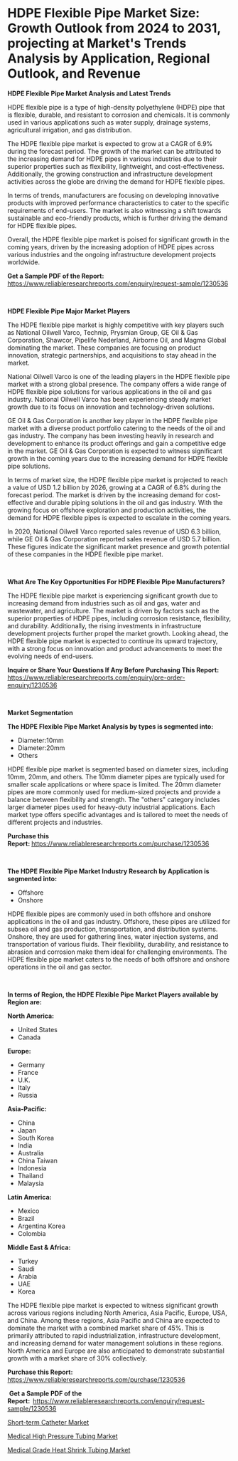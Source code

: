 <p><h1>HDPE Flexible Pipe Market Size: Growth Outlook from 2024 to 2031, projecting at Market's Trends Analysis by Application, Regional Outlook, and Revenue</h1></p><p><strong>HDPE Flexible Pipe Market Analysis and Latest Trends</strong></p>
<p><p>HDPE flexible pipe is a type of high-density polyethylene (HDPE) pipe that is flexible, durable, and resistant to corrosion and chemicals. It is commonly used in various applications such as water supply, drainage systems, agricultural irrigation, and gas distribution.</p><p>The HDPE flexible pipe market is expected to grow at a CAGR of 6.9% during the forecast period. The growth of the market can be attributed to the increasing demand for HDPE pipes in various industries due to their superior properties such as flexibility, lightweight, and cost-effectiveness. Additionally, the growing construction and infrastructure development activities across the globe are driving the demand for HDPE flexible pipes.</p><p>In terms of trends, manufacturers are focusing on developing innovative products with improved performance characteristics to cater to the specific requirements of end-users. The market is also witnessing a shift towards sustainable and eco-friendly products, which is further driving the demand for HDPE flexible pipes.</p><p>Overall, the HDPE flexible pipe market is poised for significant growth in the coming years, driven by the increasing adoption of HDPE pipes across various industries and the ongoing infrastructure development projects worldwide.</p></p>
<p><strong>Get a Sample PDF of the Report:&nbsp;</strong> <a href="https://www.reliableresearchreports.com/enquiry/request-sample/1230536">https://www.reliableresearchreports.com/enquiry/request-sample/1230536</a></p>
<p>&nbsp;</p>
<p><strong>HDPE Flexible Pipe Major Market Players</strong></p>
<p><p>The HDPE flexible pipe market is highly competitive with key players such as National Oilwell Varco, Technip, Prysmian Group, GE Oil & Gas Corporation, Shawcor, Pipelife Nederland, Airborne Oil, and Magma Global dominating the market. These companies are focusing on product innovation, strategic partnerships, and acquisitions to stay ahead in the market.</p><p>National Oilwell Varco is one of the leading players in the HDPE flexible pipe market with a strong global presence. The company offers a wide range of HDPE flexible pipe solutions for various applications in the oil and gas industry. National Oilwell Varco has been experiencing steady market growth due to its focus on innovation and technology-driven solutions.</p><p>GE Oil & Gas Corporation is another key player in the HDPE flexible pipe market with a diverse product portfolio catering to the needs of the oil and gas industry. The company has been investing heavily in research and development to enhance its product offerings and gain a competitive edge in the market. GE Oil & Gas Corporation is expected to witness significant growth in the coming years due to the increasing demand for HDPE flexible pipe solutions.</p><p>In terms of market size, the HDPE flexible pipe market is projected to reach a value of USD 1.2 billion by 2026, growing at a CAGR of 6.8% during the forecast period. The market is driven by the increasing demand for cost-effective and durable piping solutions in the oil and gas industry. With the growing focus on offshore exploration and production activities, the demand for HDPE flexible pipes is expected to escalate in the coming years.</p><p>In 2020, National Oilwell Varco reported sales revenue of USD 6.3 billion, while GE Oil & Gas Corporation reported sales revenue of USD 5.7 billion. These figures indicate the significant market presence and growth potential of these companies in the HDPE flexible pipe market.</p></p>
<p>&nbsp;</p>
<p><strong>What Are The Key Opportunities For HDPE Flexible Pipe Manufacturers?</strong></p>
<p><p>The HDPE flexible pipe market is experiencing significant growth due to increasing demand from industries such as oil and gas, water and wastewater, and agriculture. The market is driven by factors such as the superior properties of HDPE pipes, including corrosion resistance, flexibility, and durability. Additionally, the rising investments in infrastructure development projects further propel the market growth. Looking ahead, the HDPE flexible pipe market is expected to continue its upward trajectory, with a strong focus on innovation and product advancements to meet the evolving needs of end-users.</p></p>
<p><strong>Inquire or Share Your Questions If Any Before Purchasing This Report:</strong> <a href="https://www.reliableresearchreports.com/enquiry/pre-order-enquiry/1230536">https://www.reliableresearchreports.com/enquiry/pre-order-enquiry/1230536</a></p>
<p>&nbsp;</p>
<p><strong>Market Segmentation</strong></p>
<p><strong>The HDPE Flexible Pipe Market Analysis by types is segmented into:</strong></p>
<p><ul><li>Diameter:10mm</li><li>Diameter:20mm</li><li>Others</li></ul></p>
<p><p>HDPE flexible pipe market is segmented based on diameter sizes, including 10mm, 20mm, and others. The 10mm diameter pipes are typically used for smaller scale applications or where space is limited. The 20mm diameter pipes are more commonly used for medium-sized projects and provide a balance between flexibility and strength. The "others" category includes larger diameter pipes used for heavy-duty industrial applications. Each market type offers specific advantages and is tailored to meet the needs of different projects and industries.</p></p>
<p><strong>Purchase this Report:&nbsp;</strong><a href="https://www.reliableresearchreports.com/purchase/1230536">https://www.reliableresearchreports.com/purchase/1230536</a></p>
<p>&nbsp;</p>
<p><strong>The HDPE Flexible Pipe Market Industry Research by Application is segmented into:</strong></p>
<p><ul><li>Offshore</li><li>Onshore</li></ul></p>
<p><p>HDPE flexible pipes are commonly used in both offshore and onshore applications in the oil and gas industry. Offshore, these pipes are utilized for subsea oil and gas production, transportation, and distribution systems. Onshore, they are used for gathering lines, water injection systems, and transportation of various fluids. Their flexibility, durability, and resistance to abrasion and corrosion make them ideal for challenging environments. The HDPE flexible pipe market caters to the needs of both offshore and onshore operations in the oil and gas sector.</p></p>
<p>&nbsp;</p>
<p><strong>In terms of Region, the HDPE Flexible Pipe Market Players available by Region are:</strong></p>
<p>
    <p> <strong> North America: </strong>
        <ul>
            <li>United States</li>
            <li>Canada</li>
        </ul>
        </p> 
    <p> <strong> Europe: </strong>
        <ul>
            <li>Germany</li>
            <li>France</li>
            <li>U.K.</li>
            <li>Italy</li>
            <li>Russia</li>
        </ul>
        </p> 
    <p> <strong> Asia-Pacific: </strong>
        <ul>
            <li>China</li>
            <li>Japan</li>
            <li>South Korea</li>
            <li>India</li>
            <li>Australia</li>
            <li>China Taiwan</li>
            <li>Indonesia</li>
            <li>Thailand</li>
            <li>Malaysia</li>
        </ul>
        </p> 
    <p> <strong> Latin America: </strong>
        <ul>
            <li>Mexico</li>
            <li>Brazil</li>
            <li>Argentina Korea</li>
            <li>Colombia</li>
        </ul>
        </p> 
    <p> <strong> Middle East & Africa: </strong>
        <ul>
            <li>Turkey</li>
            <li>Saudi</li>
            <li>Arabia</li>
            <li>UAE</li>
            <li>Korea</li>
        </ul>
    </p>
    </p>
<p><p>The HDPE flexible pipe market is expected to witness significant growth across various regions including North America, Asia Pacific, Europe, USA, and China. Among these regions, Asia Pacific and China are expected to dominate the market with a combined market share of 45%. This is primarily attributed to rapid industrialization, infrastructure development, and increasing demand for water management solutions in these regions. North America and Europe are also anticipated to demonstrate substantial growth with a market share of 30% collectively.</p></p>
<p><strong>Purchase this Report: </strong><a href="https://www.reliableresearchreports.com/purchase/1230536">https://www.reliableresearchreports.com/purchase/1230536</a></p>
<p>&nbsp;<strong>Get a Sample PDF of the Report:&nbsp;&nbsp;</strong><a href="https://www.reliableresearchreports.com/enquiry/request-sample/1230536">https://www.reliableresearchreports.com/enquiry/request-sample/1230536</a></p>
<p><strong></strong></p>
<p><p><a href="https://view.publitas.com/reportprime-1/short-term-catheter-market-size-and-growth-market-segmentation-regional-and-country-breakdowns-and-market-trends-for-period-from-2023-2030/">Short-term Catheter Market</a></p><p><a href="https://view.publitas.com/reportprime-1/global-medical-high-pressure-tubing-market-size-and-market-trends-insights-and-projections-from-2023-to-2030/">Medical High Pressure Tubing Market</a></p><p><a href="https://view.publitas.com/reportprime-1/medical-grade-heat-shrink-tubing-market-dynamics-2023-2030-also-about-its-market-trends-projections-and-opportunities/">Medical Grade Heat Shrink Tubing Market</a></p></p>